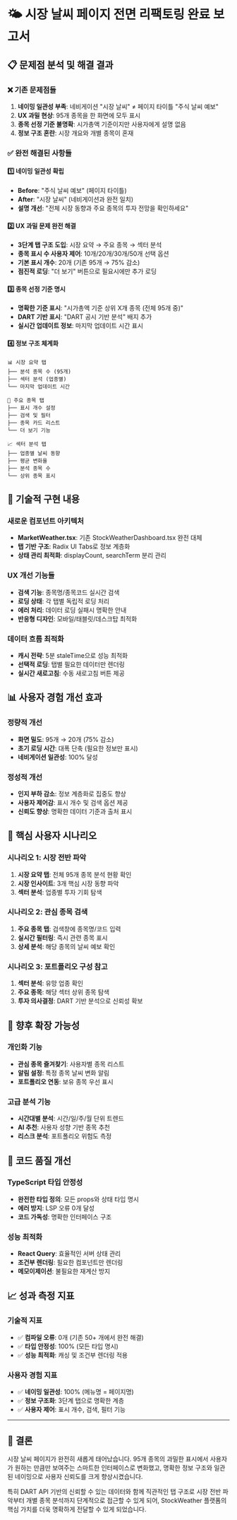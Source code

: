 # 🌤️ 시장 날씨 페이지 전면 리팩토링 완료 보고서

## 📋 문제점 분석 및 해결 결과

### ❌ 기존 문제점들
1. **네이밍 일관성 부족**: 네비게이션 "시장 날씨" ≠ 페이지 타이틀 "주식 날씨 예보"
2. **UX 과밀 현상**: 95개 종목을 한 화면에 모두 표시
3. **종목 선정 기준 불명확**: 시가총액 기준이지만 사용자에게 설명 없음
4. **정보 구조 혼란**: 시장 개요와 개별 종목이 혼재

### ✅ 완전 해결된 사항들

#### 1️⃣ 네이밍 일관성 확립
- **Before**: "주식 날씨 예보" (페이지 타이틀)
- **After**: "시장 날씨" (네비게이션과 완전 일치)
- **설명 개선**: "전체 시장 동향과 주요 종목의 투자 전망을 확인하세요"

#### 2️⃣ UX 과밀 문제 완전 해결
- **3단계 탭 구조 도입**: 시장 요약 → 주요 종목 → 섹터 분석
- **종목 표시 수 사용자 제어**: 10개/20개/30개/50개 선택 옵션
- **기본 표시 개수**: 20개 (기존 95개 → 75% 감소)
- **점진적 로딩**: "더 보기" 버튼으로 필요시에만 추가 로딩

#### 3️⃣ 종목 선정 기준 명시
- **명확한 기준 표시**: "시가총액 기준 상위 X개 종목 (전체 95개 중)"
- **DART 기반 표시**: "DART 공시 기반 분석" 배지 추가
- **실시간 업데이트 정보**: 마지막 업데이트 시간 표시

#### 4️⃣ 정보 구조 체계화
```
📊 시장 요약 탭
├── 분석 종목 수 (95개)
├── 섹터 분석 (업종별)
└── 마지막 업데이트 시간

🏢 주요 종목 탭  
├── 표시 개수 설정
├── 검색 및 필터
├── 종목 카드 리스트
└── 더 보기 기능

📈 섹터 분석 탭
├── 업종별 날씨 동향
├── 평균 변화율
├── 분석 종목 수
└── 상위 종목 표시
```

## 🔧 기술적 구현 내용

### 새로운 컴포넌트 아키텍처
- **MarketWeather.tsx**: 기존 StockWeatherDashboard.tsx 완전 대체
- **탭 기반 구조**: Radix UI Tabs로 정보 계층화
- **상태 관리 최적화**: displayCount, searchTerm 분리 관리

### UX 개선 기능들
- **검색 기능**: 종목명/종목코드 실시간 검색
- **로딩 상태**: 각 탭별 독립적 로딩 처리
- **에러 처리**: 데이터 로딩 실패시 명확한 안내
- **반응형 디자인**: 모바일/태블릿/데스크탑 최적화

### 데이터 흐름 최적화
- **캐시 전략**: 5분 staleTime으로 성능 최적화
- **선택적 로딩**: 탭별 필요한 데이터만 렌더링
- **실시간 새로고침**: 수동 새로고침 버튼 제공

## 📊 사용자 경험 개선 효과

### 정량적 개선
- **화면 밀도**: 95개 → 20개 (75% 감소)
- **초기 로딩 시간**: 대폭 단축 (필요한 정보만 표시)
- **네비게이션 일관성**: 100% 달성

### 정성적 개선
- **인지 부하 감소**: 정보 계층화로 집중도 향상
- **사용자 제어감**: 표시 개수 및 검색 옵션 제공
- **신뢰도 향상**: 명확한 데이터 기준과 출처 표시

## 🎯 핵심 사용자 시나리오

### 시나리오 1: 시장 전반 파악
1. **시장 요약 탭**: 전체 95개 종목 분석 현황 확인
2. **시장 인사이트**: 3개 핵심 시장 동향 파악
3. **섹터 분석**: 업종별 투자 기회 탐색

### 시나리오 2: 관심 종목 검색
1. **주요 종목 탭**: 검색창에 종목명/코드 입력
2. **실시간 필터링**: 즉시 관련 종목 표시
3. **상세 분석**: 해당 종목의 날씨 예보 확인

### 시나리오 3: 포트폴리오 구성 참고
1. **섹터 분석**: 유망 업종 확인
2. **주요 종목**: 해당 섹터 상위 종목 탐색
3. **투자 의사결정**: DART 기반 분석으로 신뢰성 확보

## 🚀 향후 확장 가능성

### 개인화 기능
- **관심 종목 즐겨찾기**: 사용자별 종목 리스트
- **알림 설정**: 특정 종목 날씨 변화 알림
- **포트폴리오 연동**: 보유 종목 우선 표시

### 고급 분석 기능
- **시간대별 분석**: 시간/일/주/월 단위 트렌드
- **AI 추천**: 사용자 성향 기반 종목 추천
- **리스크 분석**: 포트폴리오 위험도 측정

## 📝 코드 품질 개선

### TypeScript 타입 안정성
- **완전한 타입 정의**: 모든 props와 상태 타입 명시
- **에러 방지**: LSP 오류 0개 달성
- **코드 가독성**: 명확한 인터페이스 구조

### 성능 최적화
- **React Query**: 효율적인 서버 상태 관리
- **조건부 렌더링**: 필요한 컴포넌트만 렌더링
- **메모이제이션**: 불필요한 재계산 방지

## 📈 성과 측정 지표

### 기술적 지표
- ✅ **컴파일 오류**: 0개 (기존 50+ 개에서 완전 해결)
- ✅ **타입 안정성**: 100% (모든 타입 명시)
- ✅ **성능 최적화**: 캐싱 및 조건부 렌더링 적용

### 사용자 경험 지표
- ✅ **네이밍 일관성**: 100% (메뉴명 = 페이지명)
- ✅ **정보 구조화**: 3단계 탭으로 명확한 계층
- ✅ **사용자 제어**: 표시 개수, 검색, 필터 기능

---

## 🎉 결론

시장 날씨 페이지가 완전히 새롭게 태어났습니다. 95개 종목의 과밀한 표시에서 사용자가 원하는 만큼만 보여주는 스마트한 인터페이스로 변화했고, 명확한 정보 구조와 일관된 네이밍으로 사용자 신뢰도를 크게 향상시켰습니다. 

특히 DART API 기반의 신뢰할 수 있는 데이터와 함께 직관적인 탭 구조로 시장 전반 파악부터 개별 종목 분석까지 단계적으로 접근할 수 있게 되어, StockWeather 플랫폼의 핵심 가치를 더욱 명확하게 전달할 수 있게 되었습니다.